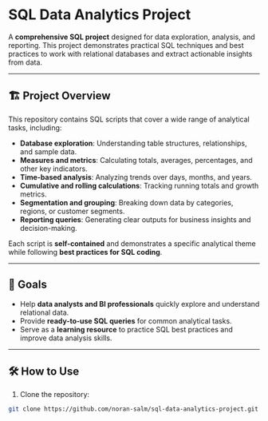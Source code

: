 # SQL Data Analytics Project

A **comprehensive SQL project** designed for data exploration, analysis, and reporting. This project demonstrates practical SQL techniques and best practices to work with relational databases and extract actionable insights from data.

---

## 🏗️ Project Overview

This repository contains SQL scripts that cover a wide range of analytical tasks, including:

- **Database exploration**: Understanding table structures, relationships, and sample data.  
- **Measures and metrics**: Calculating totals, averages, percentages, and other key indicators.  
- **Time-based analysis**: Analyzing trends over days, months, and years.  
- **Cumulative and rolling calculations**: Tracking running totals and growth metrics.  
- **Segmentation and grouping**: Breaking down data by categories, regions, or customer segments.  
- **Reporting queries**: Generating clear outputs for business insights and decision-making.

Each script is **self-contained** and demonstrates a specific analytical theme while following **best practices for SQL coding**.

---

## 🚀 Goals

- Help **data analysts and BI professionals** quickly explore and understand relational data.  
- Provide **ready-to-use SQL queries** for common analytical tasks.  
- Serve as a **learning resource** to practice SQL best practices and improve data analysis skills.  

---

## 🛠️ How to Use

1. Clone the repository:  
```bash
git clone https://github.com/noran-salm/sql-data-analytics-project.git
